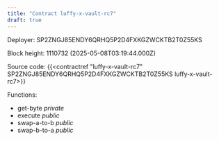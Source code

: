 ```yaml
---
title: "Contract luffy-x-vault-rc7"
draft: true
---
```

Deployer: SP2ZNGJ85ENDY6QRHQ5P2D4FXKGZWCKTB2T0Z55KS


 



Block height: 1110732 (2025-05-08T03:19:44.000Z)

Source code: {{<contractref "luffy-x-vault-rc7" SP2ZNGJ85ENDY6QRHQ5P2D4FXKGZWCKTB2T0Z55KS luffy-x-vault-rc7>}}

Functions:

* get-byte _private_
* execute _public_
* swap-a-to-b _public_
* swap-b-to-a _public_
